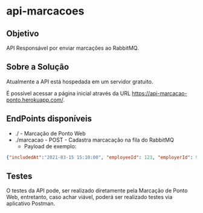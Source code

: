 # api-marcacoes

## Objetivo
API Responsável por enviar marcações ao RabbitMQ.

## Sobre a Solução 
Atualmente a API está hospedada em um servidor gratuito.

É possível acessar a página inicial através da URL https://api-marcacao-ponto.herokuapp.com/.

## EndPoints disponíveis
* ./ - Marcação de Ponto Web
* ./marcacao - POST - Cadastra marcacação na fila do RabbitMQ
    - Payload de exemplo:

```json
{"includedAt":"2021-03-15 15:10:00", "employeeId": 123, "employerId": 999} 
```

## Testes
O testes da API pode, ser realizado diretamente pela Marcação de Ponto Web, entretanto, caso achar viável, poderá ser realizado testes via aplicativo Postman.